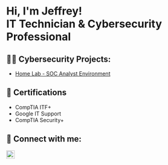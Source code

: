 <h1>Hi, I'm Jeffrey! <br/>IT Technician & Cybersecurity Professional</a>

<h2>👨‍💻 Cybersecurity Projects:</h2>

- [Home Lab - SOC Analyst Environment](https://github.com/jeffreyortiz/SOC-Home-Lab)

<h2>📄 Certifications</h2>

- CompTIA ITF+
- Google IT Support
- CompTIA Security+


<h2> 🤳 Connect with me:</h2>

[<img align="left" alt="JeffreyOrtiz | LinkedIn" width="22px" src="https://cdn.jsdelivr.net/npm/simple-icons@v3/icons/linkedin.svg" />][linkedin]

[linkedin]: https://linkedin.com/in/jeffreyortizit

<!--
**jeffreyortiz/jeffreyortiz** is a ✨ _special_ ✨ repository because its `README.md` (this file) appears on your GitHub profile.

Here are some ideas to get you started:

- 🔭 I’m currently working on ...
- 🌱 I’m currently learning ...
- 👯 I’m looking to collaborate on ...
- 🤔 I’m looking for help with ...
- 💬 Ask me about ...
- 📫 How to reach me: ...
- 😄 Pronouns: ...
- ⚡ Fun fact: ...
-->
